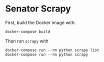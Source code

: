 # Senator Scrapy

First, build the Docker image with:

    docker-compose build

Then run `scrapy` with

    docker-compose run --rm python scrapy list
    docker-compose run --rm python scrapy
